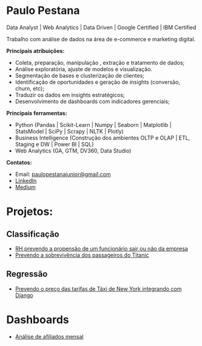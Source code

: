 # Paulo Pestana
Data Analyst | Web Analytics | Data Driven | Google Certified | IBM Certified

Trabalho com análise de dados na área de e-commerce e marketing digital.

**Principais atribuições:**

- Coleta, preparação, manipulação , extração e tratamento de dados;
- Análise exploratória, ajuste de modelos e visualização.
- Segmentação de bases e clusterização de clientes;
- Identificação de oportunidades e geração de insights (conversão, churn, etc);
- Traduzir os dados em insights estratégicos;
- Desenvolvimento de dashboards com indicadores gerenciais;

**Principais ferramentas:**

- Python (Pandas | Scikit-Learn | Numpy | Seaborn | Matplotlib | StatsModel | SciPy | Scrapy | NLTK | Plotly)
- Business Intelligence (Construção dos ambientes OLTP e OLAP | ETL, Staging e DW | Power BI | SQL)
- Web Analytics (GA, GTM, DV360, Data Studio)

**Contatos:**

- Email: paulopestanajunior@gmail.com
- [LinkedIn](https://www.linkedin.com/in/paulopestanajunior/)
- [Medium](https://paulopestanajunior.medium.com/)

# Projetos:

## Classificação
- [RH prevendo a propensão de um funcionário sair ou não da empresa](/rh)
- [Prevendo a sobrevivência dos passageiros do Titanic](/titanic)

## Regressão
- [Prevendo o preço das tarifas de Táxi de New York integrando com Django](/newyork)

# Dashboards

- [Análise de afiliados mensal](/dashboards/dash-an%C3%A1lise-de-afiliados.png)
